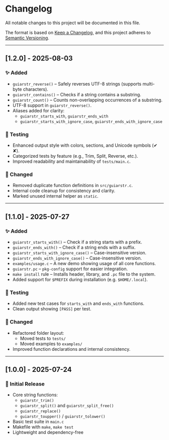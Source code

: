 # Changelog

All notable changes to this project will be documented in this file.

The format is based on [Keep a Changelog](https://keepachangelog.com/en/1.0.0/),
and this project adheres to [Semantic Versioning](https://semver.org/).

---

## [1.2.0] - 2025-08-03

### ✨ Added
- `guiarstr_reverse()` – Safely reverses UTF-8 strings (supports multi-byte characters).
- `guiarstr_contains()` – Checks if a string contains a substring.
- `guiarstr_count()` – Counts non-overlapping occurrences of a substring.
- UTF-8 support in `guiarstr_reverse()`.
- Aliases added for clarity:
  - `guiarstr_starts_with`, `guiarstr_ends_with`
  - `guiarstr_starts_with_ignore_case`, `guiarstr_ends_with_ignore_case`

### 🧪 Testing
- Enhanced output style with colors, sections, and Unicode symbols (✔ ✘).
- Categorized tests by feature (e.g., Trim, Split, Reverse, etc.).
- Improved readability and maintainability of `tests/main.c`.

### 🧹 Changed
- Removed duplicate function definitions in `src/guiarstr.c`.
- Internal code cleanup for consistency and clarity.
- Marked unused internal helper as `static`.

---

## [1.1.0] - 2025-07-27

### ✨ Added
- `guiarstr_starts_with()` – Check if a string starts with a prefix.
- `guiarstr_ends_with()` – Check if a string ends with a suffix.
- `guiarstr_starts_with_ignore_case()` – Case-insensitive version.
- `guiarstr_ends_with_ignore_case()` – Case-insensitive version.
- `examples/usage.c` – A new demo showing usage of all core functions.
- `guiarstr.pc` – `pkg-config` support for easier integration.
- `make install` rule – Installs header, library, and `.pc` file to the system.
- Added support for `$PREFIX` during installation (e.g. `$HOME/.local`).

### 🧪 Testing
- Added new test cases for `starts_with` and `ends_with` functions.
- Clean output showing `[PASS]` per test.

### 🧹 Changed
- Refactored folder layout:
  - Moved tests to `tests/`
  - Moved examples to `examples/`
- Improved function declarations and internal consistency.

---

## [1.0.0] - 2025-07-24

### 🎉 Initial Release
- Core string functions:
  - `guiarstr_trim()`
  - `guiarstr_split()` and `guiarstr_split_free()`
  - `guiarstr_replace()`
  - `guiarstr_toupper()` / `guiarstr_tolower()`
- Basic test suite in `main.c`
- Makefile with `make`, `make test`
- Lightweight and dependency-free
